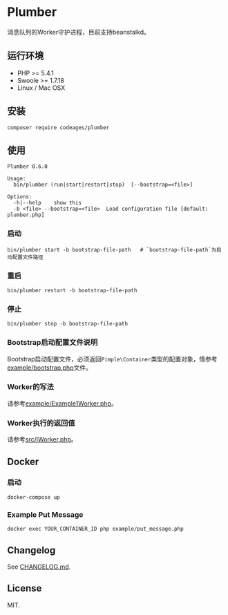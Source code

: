 Plumber
========

消息队列的Worker守护进程，目前支持beanstalkd。

## 运行环境

  * PHP >= 5.4.1
  * Swoole >= 1.7.18
  * Linux / Mac OSX

## 安装

```
composer require codeages/plumber
```

## 使用

```
Plumber 0.6.0

Usage:
  bin/plumber (run|start|restart|stop)  [--bootstrap=<file>]

Options:
  -h|--help    show this
  -b <file> --bootstrap=<file>  Load configuration file [default: plumber.php]
```

### 启动
```
bin/plumber start -b bootstrap-file-path   # `bootstrap-file-path`为启动配置文件路径
```

### 重启
```
bin/plumber restart -b bootstrap-file-path
```

### 停止
```
bin/plumber stop -b bootstrap-file-path
```

### Bootstrap启动配置文件说明

Bootstrap启动配置文件，必须返回`Pimple\Container`类型的配置对象，情参考[example/bootstrap.php](example/bootstrap.php)文件。

### Worker的写法

请参考[example/Example1Worker.php](example/Example1Worker.php)。

### Worker执行的返回值

请参考[src/IWorker.php](src/IWorker.php)。

## Docker

### 启动

```
docker-compose up
```

### Example Put Message

```
docker exec YOUR_CONTAINER_ID php example/put_message.php
```

## Changelog

See [CHANGELOG.md](CHANGELOG.md).

## License

MIT.
